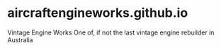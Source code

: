 # aircraftengineworks.github.io
Vintage Engine Works
One of, if not the last vintage engine rebuilder in Australia
